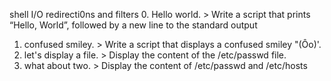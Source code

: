 shell I/O redirecti0ns and filters
0. Hello world. >  Write a script that prints “Hello, World”, followed by a new line to the standard output
1. confused smiley. >  Write a script that displays a confused smiley "(Ôo)'.
2. let's display a file. > Display the content of the /etc/passwd file.
3. what about two. > Display the content of /etc/passwd and /etc/hosts
